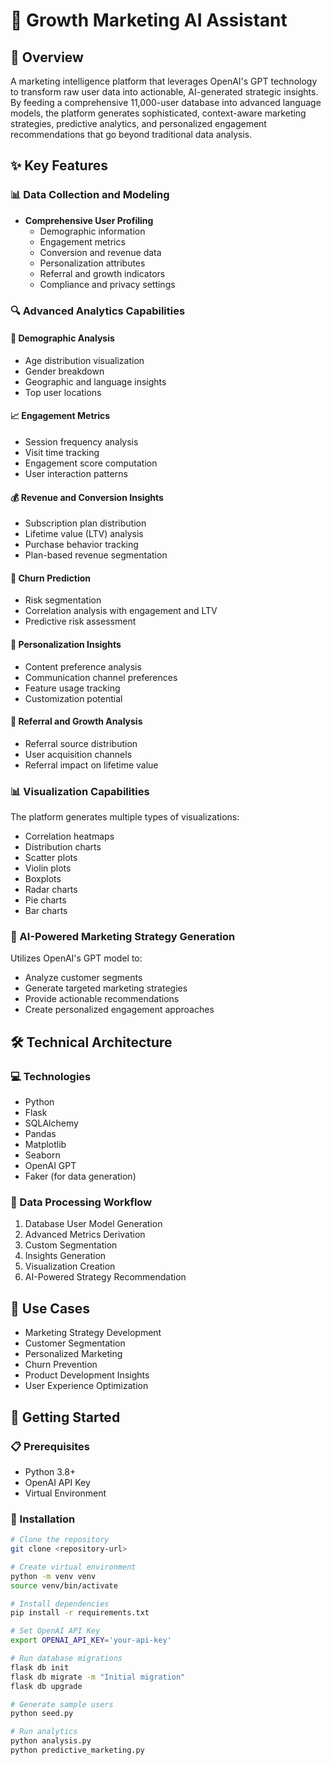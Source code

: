 # 🚀 Growth Marketing AI Assistant

## 📝 Overview

A marketing intelligence platform that leverages OpenAI's GPT technology to transform raw user data into actionable, AI-generated strategic insights. By feeding a comprehensive 11,000-user database into advanced language models, the platform generates sophisticated, context-aware marketing strategies, predictive analytics, and personalized engagement recommendations that go beyond traditional data analysis.

## ✨ Key Features

### 📊 Data Collection and Modeling
- **Comprehensive User Profiling**
  - Demographic information
  - Engagement metrics
  - Conversion and revenue data
  - Personalization attributes
  - Referral and growth indicators
  - Compliance and privacy settings

### 🔍 Advanced Analytics Capabilities

#### 👥 Demographic Analysis
- Age distribution visualization
- Gender breakdown
- Geographic and language insights
- Top user locations

#### 📈 Engagement Metrics
- Session frequency analysis
- Visit time tracking
- Engagement score computation
- User interaction patterns

#### 💰 Revenue and Conversion Insights
- Subscription plan distribution
- Lifetime value (LTV) analysis
- Purchase behavior tracking
- Plan-based revenue segmentation

#### 🚨 Churn Prediction
- Risk segmentation
- Correlation analysis with engagement and LTV
- Predictive risk assessment

#### 🎯 Personalization Insights
- Content preference analysis
- Communication channel preferences
- Feature usage tracking
- Customization potential

#### 🤝 Referral and Growth Analysis
- Referral source distribution
- User acquisition channels
- Referral impact on lifetime value

### 📊 Visualization Capabilities

The platform generates multiple types of visualizations:
- Correlation heatmaps
- Distribution charts
- Scatter plots
- Violin plots
- Boxplots
- Radar charts
- Pie charts
- Bar charts

### 🤖 AI-Powered Marketing Strategy Generation

Utilizes OpenAI's GPT model to:
- Analyze customer segments
- Generate targeted marketing strategies
- Provide actionable recommendations
- Create personalized engagement approaches

## 🛠 Technical Architecture

### 💻 Technologies
- Python
- Flask
- SQLAlchemy
- Pandas
- Matplotlib
- Seaborn
- OpenAI GPT
- Faker (for data generation)

### 🔄 Data Processing Workflow
1. Database User Model Generation
2. Advanced Metrics Derivation
3. Custom Segmentation
4. Insights Generation
5. Visualization Creation
6. AI-Powered Strategy Recommendation

## 🚀 Use Cases
- Marketing Strategy Development
- Customer Segmentation
- Personalized Marketing
- Churn Prevention
- Product Development Insights
- User Experience Optimization

## 🏁 Getting Started

### 📋 Prerequisites
- Python 3.8+
- OpenAI API Key
- Virtual Environment

### 🔧 Installation

```bash
# Clone the repository
git clone <repository-url>

# Create virtual environment
python -m venv venv
source venv/bin/activate

# Install dependencies
pip install -r requirements.txt

# Set OpenAI API Key
export OPENAI_API_KEY='your-api-key'

# Run database migrations
flask db init
flask db migrate -m "Initial migration"
flask db upgrade

# Generate sample users
python seed.py

# Run analytics
python analysis.py
python predictive_marketing.py